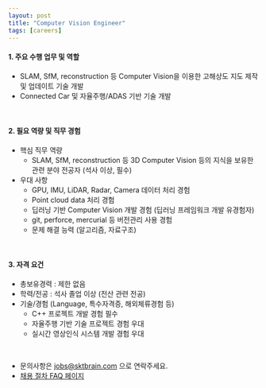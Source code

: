 ```yaml
---
layout: post
title: "Computer Vision Engineer"
tags: [careers]
---
```

#### 1. 주요 수행 업무 및 역할​​  
*   SLAM, SfM, reconstruction 등 Computer Vision을 이용한 고해상도 지도 제작 및 업데이트 기술 개발  
*   Connected Car 및 자율주행/ADAS 기반 기술 개발  

<br>

#### 2. 필요 역량 및 직무 경험​​  
*   핵심 직무 역량     
    *   SLAM, SfM, reconstruction 등 3D Computer Vision 등의 지식을 보유한 관련 분야 전공자 (석사 이상, 필수)  
*   우대 사항     
    *   GPU, IMU, LiDAR, Radar, Camera 데이터 처리 경험  
    *   Point cloud data 처리 경험  
    *   딥러닝 기반 Computer Vision 개발 경험 (딥러닝 프레임워크 개발 유경험자)  
    *   git, perforce, mercurial 등 버전관리 사용 경험
    *   문제 해결 능력 (알고리즘, 자료구조)
    
<br>

#### 3. 자격 요건  
*   총보유경력 : 제한 없음  
*   학력/전공 : 석사 졸업 이상 (전산 관련 전공)  
*   기술/경험 (Language, 특수자격증, 해외체류경험 등)     
    *   C++ 프로젝트 개발 경험 필수  
    *   자율주행 기반 기술 프로젝트 경험 우대   
    *   실시간 영상인식 시스템 개발 경험 우대  

<br>

*   문의사항은 [jobs@sktbrain.com](jobs@sktbrain.com) 으로 연락주세요.
*   [채용 절차 FAQ 페이지](/2017/07/20/Application.html)
